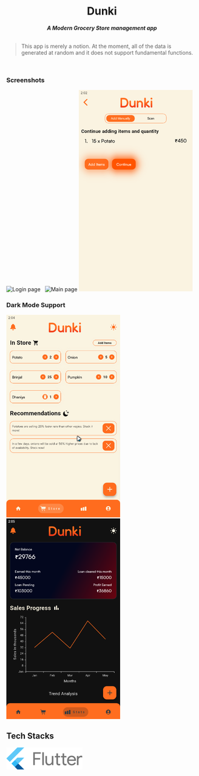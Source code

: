 <div align="center">
<h1>Dunki</h1>
<strong><i>A Modern Grocery Store management app</i></strong>
<br>
<br>
</div>

> This app is merely a notion. At the moment, all of the data is generated at random and it does not support fundamental functions.

<br>
<p float="left">
<h3>Screenshots</h3>
<img src="images/login_register.gif" width=300 alt="Login page">
‎ ‎ 
<img src="images/main_page.gif" width=300 alt="Main page">
<img src="images/add_screen.png", width=300 alt="Add Screen">
</p>
<h3>Dark Mode Support</h3>
<img src="images/dark_mode.gif" width=300 alt="Dark Mode">
‎ ‎ 
<img src="images/dark_mode2.png" width=300 alt="Dark Graph">
</p>

## Tech Stacks
<p float="left">
<a href="https://flutter.dev"><img src="images/flutter_logo.png" width=200></a>
</p>